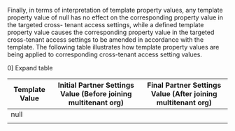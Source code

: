 Finally, in terms of interpretation of template property values, any template property value of null has no effect on the corresponding property value in the targeted cross- tenant access settings, while a defined template property value causes the corresponding property value in the targeted cross-tenant access settings to be amended in accordance with the template. The following table illustrates how template property values are being applied to corresponding cross-tenant access setting values.

0] Expand table

| Template Value | Initial Partner Settings Value (Before joining multitenant org) | Final Partner Settings Value (After joining multitenant org) |
| - | - | - |
| null | <Partner Settings Value> | <Partner Settings Value> |
| <Template Value> | <any value> | <Template Value> |


# Policy templates used by Microsoft 365 admin center

When a multitenant organization is formed in Microsoft 365 admin center, an administrator agrees to the following multitenant organization template settings:

· Identity synchronization is set to allow users to synchronize into this tenant

· Cross-tenant access is set to automatically redeem user invitations for both inbound and outbound

This is achieved by setting the corresponding three template property values to true :

automaticUserConsentSettings . inboundAllowed

· automaticUserConsentSettings.outboundAllowed

· userSyncInbound

For more information, see Join or leave a multitenant organization in Microsoft 365.


# Cross-tenant access settings at time of multitenant organization disassembly

Currently, there's no equivalent policy template feature supporting the disassembly of a multitenant organization. When a partner tenant leaves the multitenant organization, each tenant administrator must re-examine and amend accordingly the cross-tenant access settings for the partner tenant that left the multitenant organization.
